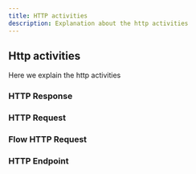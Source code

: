 ```yaml
---
title: HTTP activities
description: Explanation about the http activities
---
```


## Http activities

Here we explain the http activities

### HTTP Response

### HTTP Request

### Flow HTTP Request

### HTTP Endpoint
